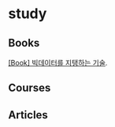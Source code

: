# study

## Books
[[Book] 빅데이터를 지탱하는 기술](https://github.com/jjongwoo27/study/issues/1#issue-1533254603).


## Courses



## Articles




